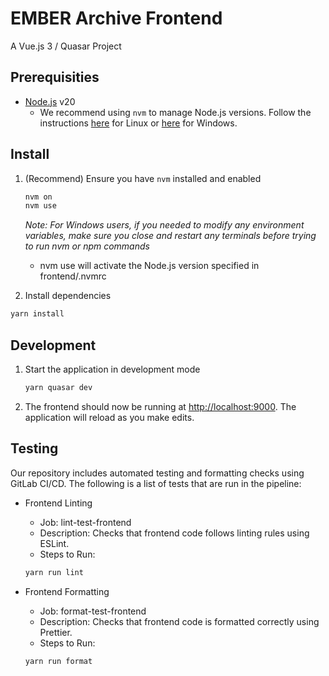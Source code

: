 # EMBER Archive Frontend

A Vue.js 3 / Quasar Project

## Prerequisities

- [Node.js](https://nodejs.org/en) v20
  - We recommend using `nvm` to manage Node.js versions. Follow the instructions [here](https://github.com/nvm-sh/nvm) for Linux or [here](https://github.com/coreybutler/nvm-windows) for Windows.

## Install

1. (Recommend) Ensure you have `nvm` installed and enabled

   ```bash
   nvm on
   nvm use
   ```

   _Note: For Windows users, if you needed to modify any environment variables, make sure you close and restart any terminals before trying to run nvm or npm commands_

   - nvm use will activate the Node.js version specified in frontend/.nvmrc

1. Install dependencies

```bash
yarn install
```

## Development

1. Start the application in development mode

   ```bash
   yarn quasar dev
   ```

1. The frontend should now be running at [http://localhost:9000](). The application will reload as you make edits.

## Testing

Our repository includes automated testing and formatting checks using GitLab CI/CD. The following is a list of tests that are run in the pipeline:

- Frontend Linting

  - Job: lint-test-frontend
  - Description: Checks that frontend code follows linting rules using ESLint.
  - Steps to Run:

  ```bash
  yarn run lint
  ```

- Frontend Formatting

  - Job: format-test-frontend
  - Description: Checks that frontend code is formatted correctly using Prettier.
  - Steps to Run:

  ```bash
  yarn run format
  ```

